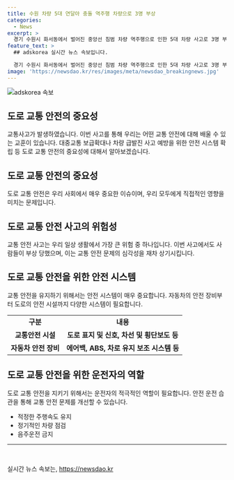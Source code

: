 ```yaml
---
title: 수원 차량 5대 연달아 충돌 역주행 차량으로 3명 부상
categories:
  - News
excerpt: >
  경기 수원시 화서동에서 벌어진 중앙선 침범 차량 역주행으로 인한 5대 차량 사고로 3명 부상. 70대 운전자 급발진 주장으로 경찰 조사 예정
feature_text: >
  ## adskorea 실시간 뉴스 속보입니다.

  경기 수원시 화서동에서 벌어진 중앙선 침범 차량 역주행으로 인한 5대 차량 사고로 3명 부상. 70대 운전자 급발진 주장으로 경찰 조사 예정
image: 'https://newsdao.kr/res/images/meta/newsdao_breakingnews.jpg'
---
```


<p><img src="https://newsdao.kr/res/images/meta/newsdao_breakingnews.jpg" alt="adskorea 속보" /></p>

<h2>도로 교통 안전의 중요성</h2>

<p data-ke-size="size16">교통사고가 발생하였습니다. 이번 사고를 통해 우리는 어떤 교통 안전에 대해 배울 수 있는 교훈이 있습니다. 대중교통 보급확대나 차량 급발진 사고 예방을 위한 안전 시스템 확립 등 도로 교통 안전의 중요성에 대해서 알아보겠습니다.</p>

<h2 data-ke-size="size26">도로 교통 안전의 중요성</h2>

<p data-ke-size="size16">도로 교통 안전은 우리 사회에서 매우 중요한 이슈이며, 우리 모두에게 직접적인 영향을 미치는 문제입니다.</p>

<h2 data-ke-size="size26">도로 교통 안전 사고의 위험성</h2>

<p data-ke-size="size16">교통 안전 사고는 우리 일상 생활에서 가장 큰 위험 중 하나입니다. 이번 사고에서도 사람들이 부상 당했으며, 이는 교통 안전 문제의 심각성을 재차 상기시킵니다.</p>

<h2 data-ke-size="size26">도로 교통 안전을 위한 안전 시스템</h2>

<p data-ke-size="size16">교통 안전을 유지하기 위해서는 안전 시스템이 매우 중요합니다. 자동차의 안전 장비부터 도로의 안전 시설까지 다양한 시스템이 필요합니다.</p>

<table>
    <tbody>
        <tr>
            <td style="text-align: center; height: 17px;"><b>구분</b></td>
            <td style="text-align: center; height: 17px;"><b>내용</b></td>
        </tr>
        <tr>
            <td style="text-align: center; height: 17px;"><b>교통안전 시설</b></td>
            <td style="text-align: center; height: 17px;"><b>도로 표지 및 신호, 차선 및 횡단보도 등</b></td>
        </tr>
        <tr>
            <td style="text-align: center; height: 17px;"><b>자동차 안전 장비</b></td>
            <td style="text-align: center; height: 17px;"><b>에어백, ABS, 차로 유지 보조 시스템 등</b></td>
        </tr>
    </tbody>
</table>

<h2 data-ke-size="size26">도로 교통 안전을 위한 운전자의 역할</h2>

<p data-ke-size="size16">도로 교통 안전을 지키기 위해서는 운전자의 적극적인 역할이 필요합니다. 안전 운전 습관을 통해 교통 안전 문제를 개선할 수 있습니다.</p>

<ul>
    <li>적정한 주행속도 유지</li>
    <li>정기적인 차량 점검</li>
    <li>음주운전 금지</li>
</ul>

<hr>

<p data-ke-size="size16">&nbsp;</p>
실시간 뉴스 속보는, <a href="https://newsdao.kr" rel="dofollow">https://newsdao.kr</a>



